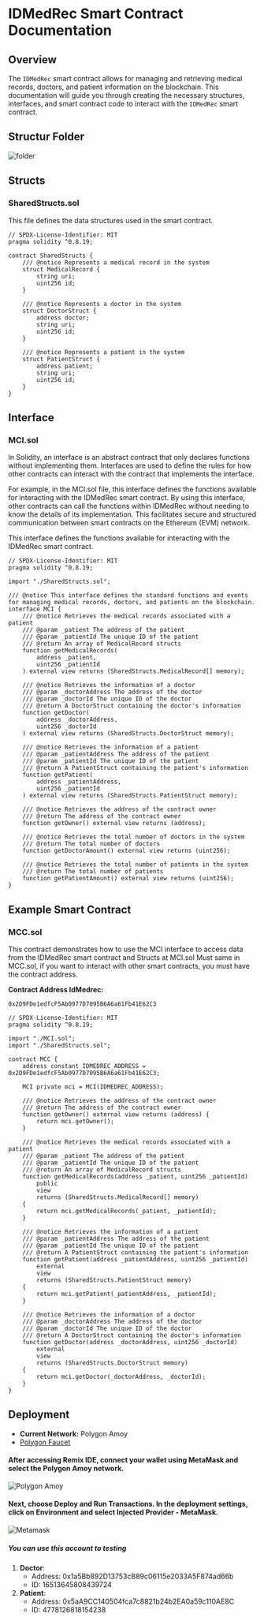 # IDMedRec Smart Contract Documentation

## Overview

The `IDMedRec` smart contract allows for managing and retrieving medical records, doctors, and patient information on the blockchain. This documentation will guide you through creating the necessary structures, interfaces, and smart contract code to interact with the `IDMedRec` smart contract.

## Structur Folder
![folder](https://github.com/faridanangs/IDMedrec/blob/main/blockchain/assets/Screenshot%202024-08-12%20202545.png)

## Structs

### SharedStructs.sol

This file defines the data structures used in the smart contract.

```solidity
// SPDX-License-Identifier: MIT
pragma solidity ^0.8.19;

contract SharedStructs {
    /// @notice Represents a medical record in the system
    struct MedicalRecord {
        string uri;
        uint256 id;
    }

    /// @notice Represents a doctor in the system
    struct DoctorStruct {
        address doctor;
        string uri;
        uint256 id;
    }

    /// @notice Represents a patient in the system
    struct PatientStruct {
        address patient;
        string uri;
        uint256 id;
    }
}
```

## Interface

### MCI.sol
In Solidity, an interface is an abstract contract that only declares functions without implementing them. Interfaces are used to define the rules for how other contracts can interact with the contract that implements the interface.

For example, in the MCI.sol file, this interface defines the functions available for interacting with the IDMedRec smart contract. By using this interface, other contracts can call the functions within IDMedRec without needing to know the details of its implementation. This facilitates secure and structured communication between smart contracts on the Ethereum (EVM) network.

This interface defines the functions available for interacting with the IDMedRec smart contract.
```solidity
// SPDX-License-Identifier: MIT
pragma solidity ^0.8.19;

import "./SharedStructs.sol";

/// @notice This interface defines the standard functions and events for managing medical records, doctors, and patients on the blockchain.
interface MCI {
    /// @notice Retrieves the medical records associated with a patient
    /// @param _patient The address of the patient
    /// @param _patientId The unique ID of the patient
    /// @return An array of MedicalRecord structs
    function getMedicalRecords(
        address _patient,
        uint256 _patientId
    ) external view returns (SharedStructs.MedicalRecord[] memory);

    /// @notice Retrieves the information of a doctor
    /// @param _doctorAddress The address of the doctor
    /// @param _doctorId The unique ID of the doctor
    /// @return A DoctorStruct containing the doctor's information
    function getDoctor(
        address _doctorAddress,
        uint256 _doctorId
    ) external view returns (SharedStructs.DoctorStruct memory);

    /// @notice Retrieves the information of a patient
    /// @param _patientAddress The address of the patient
    /// @param _patientId The unique ID of the patient
    /// @return A PatientStruct containing the patient's information
    function getPatient(
        address _patientAddress,
        uint256 _patientId
    ) external view returns (SharedStructs.PatientStruct memory);

    /// @notice Retrieves the address of the contract owner
    /// @return The address of the contract owner
    function getOwner() external view returns (address);

    /// @notice Retrieves the total number of doctors in the system
    /// @return The total number of doctors
    function getDoctorAmount() external view returns (uint256);

    /// @notice Retrieves the total number of patients in the system
    /// @return The total number of patients
    function getPatientAmount() external view returns (uint256);
}
```

## Example Smart Contract

### MCC.sol

This contract demonstrates how to use the MCI interface to access data from the IDMedRec smart contract and Structs at MCI.sol Must same in MCC.sol, if you want to interact with other smart contracts, you must have the contract address.

**Contract Address IdMedrec:**
```Contract Address
0x2D9FDe1edfcF5Ab0977D7095B6A6a61Fb41E62C3
```
```solidity
// SPDX-License-Identifier: MIT
pragma solidity ^0.8.19;

import "./MCI.sol";
import "./SharedStructs.sol";

contract MCC {
    address constant IDMEDREC_ADDRESS = 0x2D9FDe1edfcF5Ab0977D7095B6A6a61Fb41E62C3;

    MCI private mci = MCI(IDMEDREC_ADDRESS);

    /// @notice Retrieves the address of the contract owner
    /// @return The address of the contract owner
    function getOwner() external view returns (address) {
        return mci.getOwner();
    }

    /// @notice Retrieves the medical records associated with a patient
    /// @param _patient The address of the patient
    /// @param _patientId The unique ID of the patient
    /// @return An array of MedicalRecord structs
    function getMedicalRecords(address _patient, uint256 _patientId)
        public
        view
        returns (SharedStructs.MedicalRecord[] memory)
    {
        return mci.getMedicalRecords(_patient, _patientId);
    }

    /// @notice Retrieves the information of a patient
    /// @param _patientAddress The address of the patient
    /// @param _patientId The unique ID of the patient
    /// @return A PatientStruct containing the patient's information
    function getPatient(address _patientAddress, uint256 _patientId)
        external
        view
        returns (SharedStructs.PatientStruct memory)
    {
        return mci.getPatient(_patientAddress, _patientId);
    }

    /// @notice Retrieves the information of a doctor
    /// @param _doctorAddress The address of the doctor
    /// @param _doctorId The unique ID of the doctor
    /// @return A DoctorStruct containing the doctor's information
    function getDoctor(address _doctorAddress, uint256 _doctorId)
        external
        view
        returns (SharedStructs.DoctorStruct memory)
    {
        return mci.getDoctor(_doctorAddress, _doctorId);
    }
}
```
## Deployment
- **Current Network:** Polygon Amoy
- [Polygon Faucet](https://faucet.polygon.technology)
  
#### After accessing Remix IDE, connect your wallet using MetaMask and select the Polygon Amoy network.

![Polygon Amoy](https://github.com/faridanangs/IDMedrec/blob/main/blockchain/assets/Screenshot%202024-08-15%20192012.png)

#### Next, choose **Deploy and Run Transactions**. In the deployment settings, click on **Environment** and select **Injected Provider - MetaMask**.

![Metamask](https://github.com/faridanangs/IDMedrec/blob/main/blockchain/assets/Screenshot%202024-08-15%20191939.png)

##### You can use this account to testing
1. **Doctor**:
    - Address: 0x1a5Bb892D13753cB89c06115e2033A5F874ad66b
    - ID: 16513645808439724
1. **Patient**:
    - Address: 0x5aA9CC140504fca7c8821b24b2EA0a59c110AE8C
    - ID: 4778126818154238

